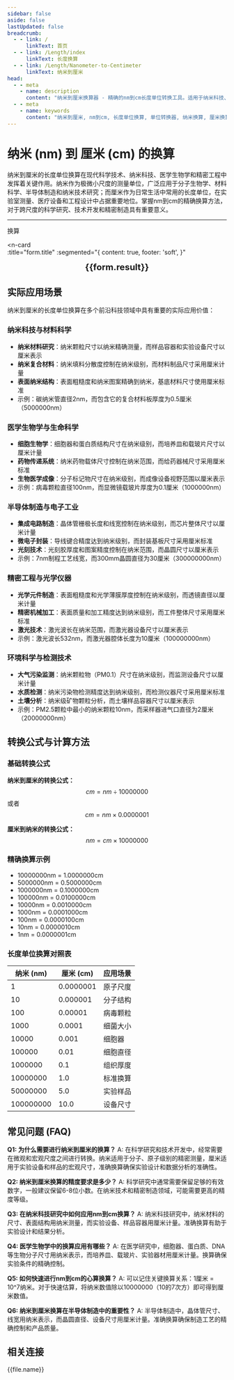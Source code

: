 ```yaml
---
sidebar: false
aside: false
lastUpdated: false
breadcrumb:
  - - link: /
      linkText: 首页
  - - link: /Length/index
      linkText: 长度换算
  - - link: /Length/Nanometer-to-Centimeter
      linkText: 纳米到厘米
head:
  - - meta
    - name: description
      content: "纳米到厘米换算器 - 精确的nm到cm长度单位转换工具。适用于纳米科技、医学生物学、电子制造和精密工程的微观到宏观尺度换算。"
  - - meta
    - name: keywords
      content: "纳米到厘米, nm到cm, 长度单位换算, 单位转换器, 纳米换算, 厘米换算, 纳米科技, 医学生物学, 电子制造, 精密工程, 微观测量, 长度转换, 单位换算表, 纳米厘米对照表"
---
```

# 纳米 (nm) 到 厘米 (cm) 的换算

纳米到厘米的长度单位换算在现代科学技术、纳米科技、医学生物学和精密工程中发挥着关键作用。纳米作为极微小尺度的测量单位，广泛应用于分子生物学、材料科学、半导体制造和纳米技术研究；而厘米作为日常生活中常用的长度单位，在实验室测量、医疗设备和工程设计中占据重要地位。掌握nm到cm的精确换算方法，对于跨尺度的科学研究、技术开发和精密制造具有重要意义。

---
<script setup>
import { onMounted, reactive, inject, ref } from 'vue'
import { NButton, NForm, NFormItem, NInput, NInputNumber, NSelect, NCard, useMessage,NGrid ,NGi } from 'naive-ui'
import { defineClientComponent } from 'vitepress'
import { Length } from '../../files';
const seoKey = ['单位转换器','单位换算','长度单位转换器','长度单位转换','尺寸换算','长度单位换算','长度单位换算表','微米纳米','纳米和米','纳米单位','一微米等于多少纳米','一纳米等于多少米啊','nm nm','微米和纳米的换算单位','n.m','nm是什么单位','微米和纳米','微米和毫米','nm']
const convert = inject('convert')

const form = reactive({
  number: null,
  result: '',
  title: '纳米 (nm) 到 厘米 (cm) 的换算'

})

const convertHandler = () => {
  if (form.number !== null && !isNaN(form.number)) {
    const convertedValue = parseFloat(form.number) / 10000000
    form.result = `${form.number}nm = ${convertedValue.toFixed(7)}cm`
  } else {
    form.result = '请输入有效的数值。'
  }
}
</script>

<n-form size="large" :model="form">
  <n-form-item label="纳米 (nm)">
    <n-input-number v-model:value="form.number" placeholder="输入纳米" style="width: 100%" />
  </n-form-item>
  <n-form-item>
    <n-button type="info" @click="convertHandler" block>换算</n-button>
  </n-form-item>
</n-form>

<n-card  
  :title="form.title"
  :segmented="{
    content: true,
    footer: 'soft',
  }"
>
  <div  style="text-align:center;font-size:20px;">
    <strong>{{form.result}}</strong>
  </div>
    <template #footer>
    <div>
      <span v-for="item of seoKey">{{item}}，</span>
    </div>
  </template>
</n-card>

## 实际应用场景

纳米到厘米的长度单位换算在多个前沿科技领域中具有重要的实际应用价值：

### 纳米科技与材料科学
- **纳米材料研究**：纳米颗粒尺寸以纳米精确测量，而样品容器和实验设备尺寸以厘米表示
- **纳米复合材料**：纳米填料分散度控制在纳米级别，而材料制品尺寸采用厘米计量
- **表面纳米结构**：表面粗糙度和纳米图案精确到纳米，基底材料尺寸使用厘米标准
- 示例：碳纳米管直径2nm，而包含它的复合材料板厚度为0.5厘米（5000000nm）

### 医学生物学与生命科学
- **细胞生物学**：细胞器和蛋白质结构尺寸在纳米级别，而培养皿和载玻片尺寸以厘米计量
- **药物传递系统**：纳米药物载体尺寸控制在纳米范围，而给药器械尺寸采用厘米标准
- **生物医学成像**：分子标记物尺寸在纳米级别，而成像设备视野范围以厘米表示
- 示例：病毒颗粒直径100nm，而显微镜载玻片厚度为0.1厘米（1000000nm）

### 半导体制造与电子工业
- **集成电路制造**：晶体管栅极长度和线宽控制在纳米级别，而芯片整体尺寸以厘米计量
- **微电子封装**：导线键合精度达到纳米级别，而封装基板尺寸采用厘米标准
- **光刻技术**：光刻胶厚度和图案精度控制在纳米范围，而晶圆尺寸以厘米表示
- 示例：7nm制程工艺线宽，而300mm晶圆直径为30厘米（300000000nm）

### 精密工程与光学仪器
- **光学元件制造**：表面粗糙度和光学薄膜厚度控制在纳米级别，而透镜直径以厘米计量
- **精密机械加工**：表面质量和加工精度达到纳米级别，而工件整体尺寸采用厘米标准
- **激光技术**：激光波长在纳米范围，而激光器设备尺寸以厘米表示
- 示例：激光波长532nm，而激光器腔体长度为10厘米（100000000nm）

### 环境科学与检测技术
- **大气污染监测**：纳米颗粒物（PM0.1）尺寸在纳米级别，而监测设备尺寸以厘米计量
- **水质检测**：纳米污染物检测精度达到纳米级别，而检测仪器尺寸采用厘米标准
- **土壤分析**：纳米级矿物颗粒分析，而土壤样品容器尺寸以厘米表示
- 示例：PM2.5颗粒中最小的纳米颗粒10nm，而采样器进气口直径为2厘米（20000000nm）

## 转换公式与计算方法

### 基础转换公式

**纳米到厘米的转换公式：**
$$ cm = nm \div 10000000 $$
或者
$$ cm = nm \times 0.0000001 $$

**厘米到纳米的转换公式：**
$$ nm = cm \times 10000000 $$

### 精确换算示例
- 10000000nm = 1.0000000cm
- 5000000nm = 0.5000000cm
- 1000000nm = 0.1000000cm
- 100000nm = 0.0100000cm
- 10000nm = 0.0010000cm
- 1000nm = 0.0001000cm
- 100nm = 0.0000100cm
- 10nm = 0.0000010cm
- 1nm = 0.0000001cm

### 长度单位换算对照表

| 纳米 (nm) | 厘米 (cm) | 应用场景 |
|-----------|-----------|----------|
| 1 | 0.0000001 | 原子尺度 |
| 10 | 0.000001 | 分子结构 |
| 100 | 0.00001 | 病毒颗粒 |
| 1000 | 0.0001 | 细菌大小 |
| 10000 | 0.001 | 细胞器 |
| 100000 | 0.01 | 细胞直径 |
| 1000000 | 0.1 | 组织厚度 |
| 10000000 | 1.0 | 标准换算 |
| 50000000 | 5.0 | 实验样品 |
| 100000000 | 10.0 | 设备尺寸 |

## 常见问题 (FAQ)

**Q1: 为什么需要进行纳米到厘米的换算？**
A: 在科学研究和技术开发中，经常需要在微观和宏观尺度之间进行转换。纳米适用于分子、原子级别的精密测量，厘米适用于实验设备和样品的宏观尺寸，准确换算确保实验设计和数据分析的准确性。

**Q2: 纳米到厘米换算的精度要求是多少？**
A: 科学研究中通常需要保留足够的有效数字，一般建议保留6-8位小数。在纳米技术和精密制造领域，可能需要更高的精度等级。

**Q3: 在纳米科技研究中如何应用nm到cm换算？**
A: 纳米科技研究中，纳米材料的尺寸、表面结构用纳米测量，而实验设备、样品容器用厘米计量。准确换算有助于实验设计和结果分析。

**Q4: 医学生物学中的换算应用有哪些？**
A: 在医学研究中，细胞器、蛋白质、DNA等生物分子尺寸用纳米表示，而培养皿、载玻片、实验器材用厘米计量。换算确保实验条件的精确控制。

**Q5: 如何快速进行nm到cm的心算换算？**
A: 可以记住关键换算关系：1厘米 = 10^7纳米。对于快速估算，将纳米数值除以10000000（10的7次方）即可得到厘米数值。

**Q6: 纳米到厘米换算在半导体制造中的重要性？**
A: 半导体制造中，晶体管尺寸、线宽用纳米表示，而晶圆直径、设备尺寸用厘米计量。准确换算确保制造工艺的精确控制和产品质量。

## 相关连接
<n-grid x-gap="12" :cols="2">
  <n-gi v-for="(file, index) in Length" :key="index">
    <n-button
      text
      tag="a"
      :href="file.path"
      type="info"
    >
      {{file.name}}
    </n-button>
  </n-gi>
</n-grid>
